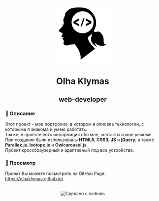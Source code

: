 <div align="center">
  <img src="https://github.com/OlhaKlymas/OlhaKlymas.github.io/blob/master/favicon/android-chrome-192x192.png"
            alt="web-developer" / >
  <h1>Olha Klymas</h1>
  <h2>web-developer</h2>
</div>

### 📜 Описание  
Этот проект - мое портфолио, в котором я описала технологии, с которыми я знакома и умею работать. <br>
Также, в проекте есть информация обо мне, контакты и мое резюме.<br>
При создании были изпользованы <strong>HTML5</strong>, <strong>CSS3</strong>, <strong>JS</strong> и <strong>jQuery</strong>, а также <strong>Parallax.js</strong>, <strong>Isotope.js</strong> и <strong>Owlcarousel.js</strong>.<br>
Проект кроссбраузерный и адаптивный под все устройства.

### 📸 Просмотр 
Проект Вы можете посмотреть на GitHub Page:<br> 
https://olhaklymas.github.io/

<br> 
<div align="center">
    <img src="https://img.shields.io/badge/%D0%A1%D0%B4%D0%B5%D0%BB%D0%B0%D0%BD%D0%BE%20%D1%81-%F0%9F%96%A4-red.svg?longCache=true&style=for-the-badge&colorA=000&colorB=fedcba"
      alt="Сделано с любовь" />
</div>
